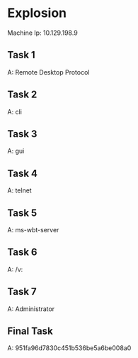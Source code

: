 # Explosion

Machine Ip: 10.129.198.9

## Task 1

A: Remote Desktop Protocol

## Task 2

A: cli

## Task 3

A: gui

## Task 4

A: telnet

## Task 5

A: ms-wbt-server

## Task 6

A: /v:

## Task 7

A: Administrator

## Final Task

A: 951fa96d7830c451b536be5a6be008a0

